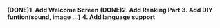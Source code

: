 **(DONE)1. Add Welcome Screen**
**(DONE)2. Add Ranking Part**
**3. Add DIY funtion(sound, image ...)**
**4. Add language support**
